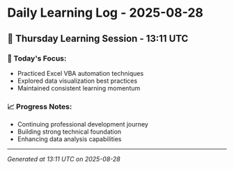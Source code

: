 # Daily Learning Log - 2025-08-28

## 📅 Thursday Learning Session - 13:11 UTC

### 🎯 Today's Focus:
- Practiced Excel VBA automation techniques
- Explored data visualization best practices
- Maintained consistent learning momentum

### 📈 Progress Notes:
- Continuing professional development journey
- Building strong technical foundation
- Enhancing data analysis capabilities

---
*Generated at 13:11 UTC on 2025-08-28*
